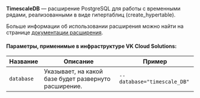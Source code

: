 **TimescaleDB** — расширение PostgreSQL для работы с временными рядами, реализованными в виде гипертаблиц (create_hypertable).

Больше информации об использовании расширения можно найти на странице [документации расширения](https://docs.timescale.com/api/latest).

#### Параметры, применимые в инфраструктуре VK Cloud Solutions:

| Название   | Описание                                              | Пример                      |
| ---------- | ----------------------------------------------------- | --------------------------- |
| `database` | Указывает, на какой базе будет развернуто расширение. | `--database="timescale_DB"` |
